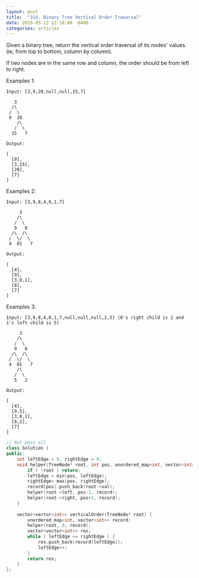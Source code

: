 ```yaml
---
layout: post
title:  "314. Binary Tree Vertical Order Traversal"
date: 2019-05-12 12:18:00 -0400
categories: articles
---
```

Given a binary tree, return the vertical order traversal of its nodes' values. (ie, from top to bottom, column by column).

If two nodes are in the same row and column, the order should be from left to right.

Examples 1:
```
Input: [3,9,20,null,null,15,7]

   3
  /\
 /  \
 9  20
    /\
   /  \
  15   7 

Output:

[
  [9],
  [3,15],
  [20],
  [7]
]
```
Examples 2:
```
Input: [3,9,8,4,0,1,7]

     3
    /\
   /  \
   9   8
  /\  /\
 /  \/  \
 4  01   7 

Output:

[
  [4],
  [9],
  [3,0,1],
  [8],
  [7]
]
```
Examples 3:
```
Input: [3,9,8,4,0,1,7,null,null,null,2,5] (0's right child is 2 and 1's left child is 5)

     3
    /\
   /  \
   9   8
  /\  /\
 /  \/  \
 4  01   7
    /\
   /  \
   5   2

Output:

[
  [4],
  [9,5],
  [3,0,1],
  [8,2],
  [7]
]
```
```c++
// Not pass all
class Solution {
public:
    int leftEdge = 0, rightEdge = 0;
    void helper(TreeNode* root, int pos, unordered_map<int, vector<int>>& record){
        if ( !root ) return;
        leftEdge = min(pos, leftEdge);
        rightEdge= max(pos, rightEdge);
        record[pos].push_back(root->val);
        helper(root->left, pos-1, record);
        helper(root->right, pos+1, record);
    }
    
    vector<vector<int>> verticalOrder(TreeNode* root) {
        unordered_map<int, vector<int>> record;
        helper(root, 0, record);
        vector<vector<int>> res;
        while ( leftEdge <= rightEdge ) {
            res.push_back(record[leftEdge]);
            leftEdge++;
        }
        return res;
    }
};
```